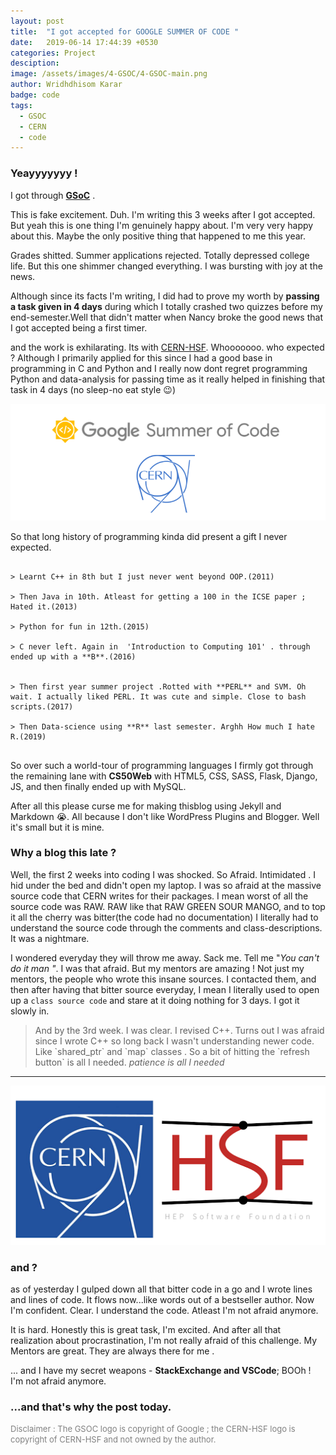 ```yaml
---
layout: post
title:  "I got accepted for GOOGLE SUMMER OF CODE "
date:   2019-06-14 17:44:39 +0530
categories: Project
desciption: 
image: /assets/images/4-GSOC/4-GSOC-main.png
author: Wridhdhisom Karar
badge: code
tags: 
  - GSOC
  - CERN
  - code
---
```



### Yeayyyyyyy !
 I got through **[GSoC](https://summerofcode.withgoogle.com)** .

This is fake excitement. Duh. I'm writing this 3 weeks after I got accepted. But yeah this is one thing I'm genuinely happy about. I'm very very happy about this. Maybe the only positive thing that happened to me this year.

Grades shitted. Summer applications rejected. Totally depressed college life. But this one shimmer changed everything. I was bursting with joy at the news.

Although since its facts I'm writing, I did had to prove my worth by **passing a task given in 4 days** during which I totally crashed two quizzes before my end-semester.Well that didn't matter when Nancy broke the good news that I got accepted being a first timer.

and the work is exhilarating. Its with [CERN-HSF](https://hepsoftwarefoundation.org/activities/gsoc.html). Whooooooo. who expected ? Although I primarily applied for this since I had a good base in programming in C and Python and I really now dont regret programming Python and data-analysis for passing time as it really helped in finishing that task in 4 days (no sleep-no eat style :wink:)

![Placeholder](/assets/images/4-GSOC/GSOC-cern.png#full)

So that long history of programming kinda did present a gift I never expected.

<pre>
<code>
> Learnt C++ in 8th but I just never went beyond OOP.(2011)
 
> Then Java in 10th. Atleast for getting a 100 in the ICSE paper ; Hated it.(2013)
 
> Python for fun in 12th.(2015)

> C never left. Again in  'Introduction to Computing 101' . through ended up with a **B**.(2016)


> Then first year summer project .Rotted with **PERL** and SVM. Oh wait. I actually liked PERL. It was cute and simple. Close to bash scripts.(2017)

> Then Data-science using **R** last semester. Arghh How much I hate R.(2019)

</code></pre>

So over such a world-tour of programming languages I firmly got through the remaining lane with **CS50Web** with HTML5, CSS, SASS, Flask, Django, JS, and then finally ended up with MySQL. 

After all this please curse me for making thisblog using Jekyll and Markdown :sob:. All because I don't like WordPress Plugins and Blogger. Well it's small but it is mine.

### Why a blog this late ?

Well, the first 2 weeks into coding I was shocked. So Afraid. Intimidated . I hid under the bed and didn't open my laptop. I was so afraid at the massive source code that CERN writes for their packages. I mean worst of all the source code was RAW. RAW like that RAW GREEN SOUR MANGO, and to top it all the cherry was bitter(the code had no documentation)  I literally had to understand the source code through the comments and class-descriptions. It was a nightmare.

I wondered everyday they will throw me away. Sack me. Tell me "_You can't do it man "_. I was that afraid. But my mentors are amazing ! Not just my mentors, the people who wrote this insane sources. I contacted them, and then after having that bitter source everyday, I mean I literally used to open up a `class source code` and stare at it doing nothing for 3 days. I got it slowly in.

<blockquote>
<p>
And by the 3rd week. I was clear. I revised C++. Turns out I was afraid since I wrote C++ so long back I wasn't understanding newer code. Like `shared_ptr` and `map` classes . So a bit of hitting the `refresh button` is all I needed.
<cite> patience is all I needed </cite>
</p>
</blockquote>

---

![Placeholder](/assets/images/4-GSOC/gsoc-cern-hsf.png)
### and ?

as of yesterday I gulped down all that bitter code in a go and I wrote lines and lines of code. It flows now...like words out of a bestseller author. Now I'm confident. Clear. I understand the code. Atleast I'm not afraid anymore. 

It is hard. Honestly this is great task, I'm excited. And after all that realization about procrastination, I'm not really afraid of this challenge. My Mentors are great. They are always there for me . 

... and I have my secret weapons - **StackExchange and VSCode**; BOOh ! I'm not afraid anymore.

### <font align="right">...and that's why the post today. </font >



<font size="2" color="grey">Disclaimer : The GSOC logo is copyright of Google ; the CERN-HSF logo is copyright of CERN-HSF and not owned by the author. </font>
